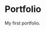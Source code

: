 # Portfolio
My first portfolio.

<p align="center" ![portfolio_](https://user-images.githubusercontent.com/122693430/220798175-701b95ff-d827-4a44-9adf-4750b6081084.gif)>
